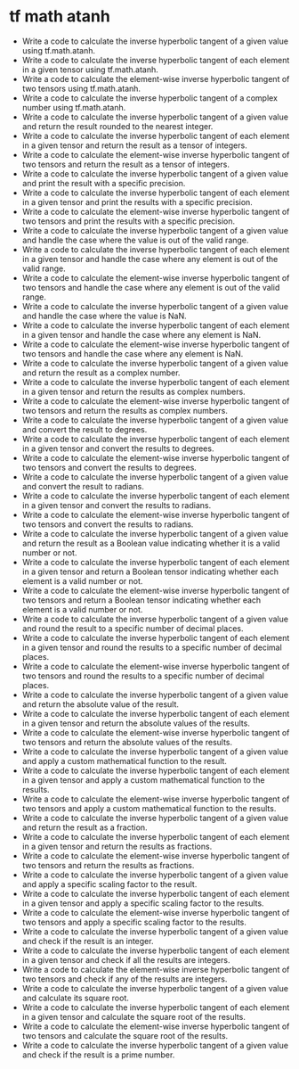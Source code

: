 # tf math atanh

- Write a code to calculate the inverse hyperbolic tangent of a given value using tf.math.atanh.
- Write a code to calculate the inverse hyperbolic tangent of each element in a given tensor using tf.math.atanh.
- Write a code to calculate the element-wise inverse hyperbolic tangent of two tensors using tf.math.atanh.
- Write a code to calculate the inverse hyperbolic tangent of a complex number using tf.math.atanh.
- Write a code to calculate the inverse hyperbolic tangent of a given value and return the result rounded to the nearest integer.
- Write a code to calculate the inverse hyperbolic tangent of each element in a given tensor and return the result as a tensor of integers.
- Write a code to calculate the element-wise inverse hyperbolic tangent of two tensors and return the result as a tensor of integers.
- Write a code to calculate the inverse hyperbolic tangent of a given value and print the result with a specific precision.
- Write a code to calculate the inverse hyperbolic tangent of each element in a given tensor and print the results with a specific precision.
- Write a code to calculate the element-wise inverse hyperbolic tangent of two tensors and print the results with a specific precision.
- Write a code to calculate the inverse hyperbolic tangent of a given value and handle the case where the value is out of the valid range.
- Write a code to calculate the inverse hyperbolic tangent of each element in a given tensor and handle the case where any element is out of the valid range.
- Write a code to calculate the element-wise inverse hyperbolic tangent of two tensors and handle the case where any element is out of the valid range.
- Write a code to calculate the inverse hyperbolic tangent of a given value and handle the case where the value is NaN.
- Write a code to calculate the inverse hyperbolic tangent of each element in a given tensor and handle the case where any element is NaN.
- Write a code to calculate the element-wise inverse hyperbolic tangent of two tensors and handle the case where any element is NaN.
- Write a code to calculate the inverse hyperbolic tangent of a given value and return the result as a complex number.
- Write a code to calculate the inverse hyperbolic tangent of each element in a given tensor and return the results as complex numbers.
- Write a code to calculate the element-wise inverse hyperbolic tangent of two tensors and return the results as complex numbers.
- Write a code to calculate the inverse hyperbolic tangent of a given value and convert the result to degrees.
- Write a code to calculate the inverse hyperbolic tangent of each element in a given tensor and convert the results to degrees.
- Write a code to calculate the element-wise inverse hyperbolic tangent of two tensors and convert the results to degrees.
- Write a code to calculate the inverse hyperbolic tangent of a given value and convert the result to radians.
- Write a code to calculate the inverse hyperbolic tangent of each element in a given tensor and convert the results to radians.
- Write a code to calculate the element-wise inverse hyperbolic tangent of two tensors and convert the results to radians.
- Write a code to calculate the inverse hyperbolic tangent of a given value and return the result as a Boolean value indicating whether it is a valid number or not.
- Write a code to calculate the inverse hyperbolic tangent of each element in a given tensor and return a Boolean tensor indicating whether each element is a valid number or not.
- Write a code to calculate the element-wise inverse hyperbolic tangent of two tensors and return a Boolean tensor indicating whether each element is a valid number or not.
- Write a code to calculate the inverse hyperbolic tangent of a given value and round the result to a specific number of decimal places.
- Write a code to calculate the inverse hyperbolic tangent of each element in a given tensor and round the results to a specific number of decimal places.
- Write a code to calculate the element-wise inverse hyperbolic tangent of two tensors and round the results to a specific number of decimal places.
- Write a code to calculate the inverse hyperbolic tangent of a given value and return the absolute value of the result.
- Write a code to calculate the inverse hyperbolic tangent of each element in a given tensor and return the absolute values of the results.
- Write a code to calculate the element-wise inverse hyperbolic tangent of two tensors and return the absolute values of the results.
- Write a code to calculate the inverse hyperbolic tangent of a given value and apply a custom mathematical function to the result.
- Write a code to calculate the inverse hyperbolic tangent of each element in a given tensor and apply a custom mathematical function to the results.
- Write a code to calculate the element-wise inverse hyperbolic tangent of two tensors and apply a custom mathematical function to the results.
- Write a code to calculate the inverse hyperbolic tangent of a given value and return the result as a fraction.
- Write a code to calculate the inverse hyperbolic tangent of each element in a given tensor and return the results as fractions.
- Write a code to calculate the element-wise inverse hyperbolic tangent of two tensors and return the results as fractions.
- Write a code to calculate the inverse hyperbolic tangent of a given value and apply a specific scaling factor to the result.
- Write a code to calculate the inverse hyperbolic tangent of each element in a given tensor and apply a specific scaling factor to the results.
- Write a code to calculate the element-wise inverse hyperbolic tangent of two tensors and apply a specific scaling factor to the results.
- Write a code to calculate the inverse hyperbolic tangent of a given value and check if the result is an integer.
- Write a code to calculate the inverse hyperbolic tangent of each element in a given tensor and check if all the results are integers.
- Write a code to calculate the element-wise inverse hyperbolic tangent of two tensors and check if any of the results are integers.
- Write a code to calculate the inverse hyperbolic tangent of a given value and calculate its square root.
- Write a code to calculate the inverse hyperbolic tangent of each element in a given tensor and calculate the square root of the results.
- Write a code to calculate the element-wise inverse hyperbolic tangent of two tensors and calculate the square root of the results.
- Write a code to calculate the inverse hyperbolic tangent of a given value and check if the result is a prime number.